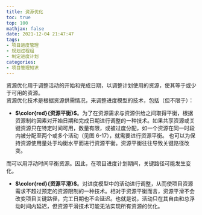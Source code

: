 ```yaml
---
title: 资源优化
toc: true
top: 100
mathjax: false
date: 2021-12-04 21:47:47
tags:
- 项目进度管理
- 规划过程组
- 制定进度计划
categories:
- 项目管理知识
---
```

资源优化用于调整活动的开始和完成日期，以调整计划使用的资源，使其等于或少于可用的资源。  
资源优化技术是根据资源供需情况，来调整进度模型的技术，包括（但不限于）：

- **$\color{red}{资源平衡}$**。为了在资源需求与资源供给之间取得平衡，根据资源制约因素对开始日期和完成日期进行调整的一种技术。如果共享资源或关键资源只在特定时间可用，数量有限，或被过度分配，如一个资源在同一时段内被分配至两个或多个活动（见图 6-17），就需要进行资源平衡。
也可以为保持资源使用量处于均衡水平而进行资源平衡。资源平衡往往导致关键路径改变。

而可以用浮动时间平衡资源。因此，在项目进度计划期间，关键路径可能发生变化。

- **$\color{red}{资源平滑}$**。对进度模型中的活动进行调整，从而使项目资源需求不超过预定的资源限制的一种技术。相对于资源平衡而言，资源平滑不会改变项目关键路径，完工日期也不会延迟。也就是说，活动只在其自由和总浮动时间内延迟，但资源平滑技术可能无法实现所有资源的优化。
